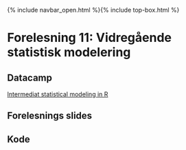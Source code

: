 {% include navbar_open.html %}{% include top-box.html %}
# Forelesning 11: Vidregående statistisk modelering

## Datacamp
[Intermediat statistical modeling in R](https://app.datacamp.com/learn/courses/intermediate-statistical-modeling-in-r)

## Forelesnings slides


## Kode 



